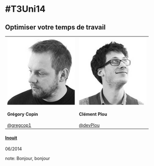 # #T3Uni14
## <span class="orange">Optimiser votre temps de travail</span>

<table class="intervenants reveal">
  <tr>
    <td>
      <img src="img/d871d85a8c.jpg" class="photo" alt=""/>
      <h4>Grégory Copin</h4>
      <a href="http://twitter.com/gregcop1" target="_blank">@gregcop1</a>
    </td>
    <td>
      <img src="img/953deb3e9d.jpg" class="photo" alt=""/>
      <h4>Clément Plou</h4>
      <a href="http://twitter.com/devPlou" target="_blank">@devPlou</a>
    </td>
  </tr>
</table>

#### [Inouit](http://inouit.com)
<span class="small">06/2014</span>

note:
  Bonjour, bonjour